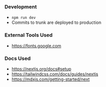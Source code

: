 ### Development

- `npm run dev`
- Commits to trunk are deployed to production

### External Tools Used

- https://fonts.google.com

### Docs Used

- https://nextjs.org/docs#setup
- https://tailwindcss.com/docs/guides/nextjs
- https://mdxjs.com/getting-started/next
